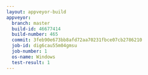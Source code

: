```yaml
---
layout: appveyor-build
appveyor:
  branch: master
  build-id: 46677414
  build-number: 465
  commit: 3feb90e673bb8afd72aa70231fbce07cb2786210
  job-id: dig6cau55m04gmsu
  job-number: 1
  os-name: Windows
  test-result: 1
---
```


